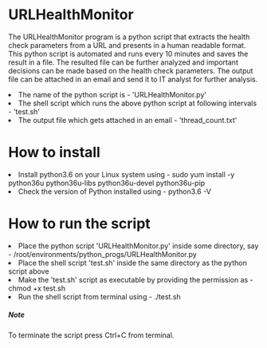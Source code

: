 # URLHealthMonitor

The URLHealthMonitor program is a python script that extracts the health check parameters from a URL and presents in a human readable format. This python script is automated and runs every 10 minutes and saves the result in a file. The resulted file can be further analyzed and important decisions can be made based on the health check parameters. The output file can be attached in an email and send it to IT analyst for further analysis.

<li>The name of the python script is - 'URLHealthMonitor.py' </li>
<li>The shell script which runs the above python script at following intervals - 'test.sh'</li>
<li>The output file which gets attached in an email - 'thread_count.txt'</li>

# How to install

<li>Install python3.6 on your Linux system using - sudo yum install -y python36u python36u-libs python36u-devel python36u-pip</li>
<li>Check the version of Python installed using - python3.6 -V</li>

# How to run the script

<li>Place the python script 'URLHealthMonitor.py' inside some directory, say - /root/environments/python_progs/URLHealthMonitor.py</li>
<li>Place the shell script 'test.sh' inside the same directory as the python script above</li>
<li>Make the 'test.sh' script as executable by providing the permission as - chmod +x test.sh</li>
<li>Run the shell script from terminal using - ./test.sh</li>

<h5><strong>Note</strong></h5>
<p>To terminate the script press Ctrl+C from terminal.</p>
